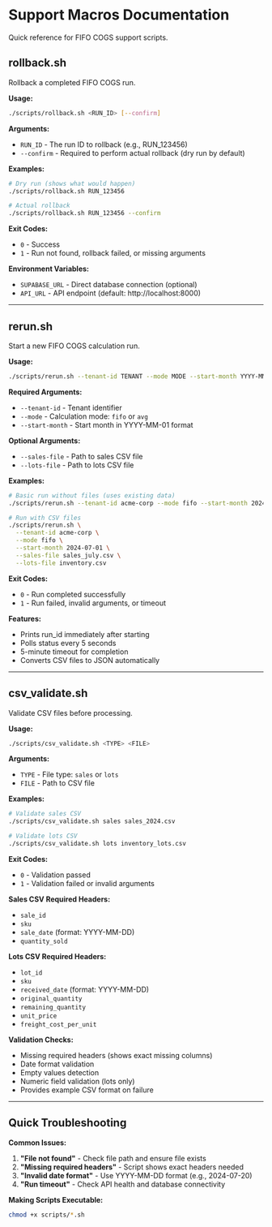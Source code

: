 # Support Macros Documentation

Quick reference for FIFO COGS support scripts.

## rollback.sh

Rollback a completed FIFO COGS run.

**Usage:**
```bash
./scripts/rollback.sh <RUN_ID> [--confirm]
```

**Arguments:**
- `RUN_ID` - The run ID to rollback (e.g., RUN_123456)
- `--confirm` - Required to perform actual rollback (dry run by default)

**Examples:**
```bash
# Dry run (shows what would happen)
./scripts/rollback.sh RUN_123456

# Actual rollback
./scripts/rollback.sh RUN_123456 --confirm
```

**Exit Codes:**
- `0` - Success
- `1` - Run not found, rollback failed, or missing arguments

**Environment Variables:**
- `SUPABASE_URL` - Direct database connection (optional)
- `API_URL` - API endpoint (default: http://localhost:8000)

---

## rerun.sh

Start a new FIFO COGS calculation run.

**Usage:**
```bash
./scripts/rerun.sh --tenant-id TENANT --mode MODE --start-month YYYY-MM-01 [OPTIONS]
```

**Required Arguments:**
- `--tenant-id` - Tenant identifier
- `--mode` - Calculation mode: `fifo` or `avg`
- `--start-month` - Start month in YYYY-MM-01 format

**Optional Arguments:**
- `--sales-file` - Path to sales CSV file
- `--lots-file` - Path to lots CSV file

**Examples:**
```bash
# Basic run without files (uses existing data)
./scripts/rerun.sh --tenant-id acme-corp --mode fifo --start-month 2024-07-01

# Run with CSV files
./scripts/rerun.sh \
  --tenant-id acme-corp \
  --mode fifo \
  --start-month 2024-07-01 \
  --sales-file sales_july.csv \
  --lots-file inventory.csv
```

**Exit Codes:**
- `0` - Run completed successfully
- `1` - Run failed, invalid arguments, or timeout

**Features:**
- Prints run_id immediately after starting
- Polls status every 5 seconds
- 5-minute timeout for completion
- Converts CSV files to JSON automatically

---

## csv_validate.sh

Validate CSV files before processing.

**Usage:**
```bash
./scripts/csv_validate.sh <TYPE> <FILE>
```

**Arguments:**
- `TYPE` - File type: `sales` or `lots`
- `FILE` - Path to CSV file

**Examples:**
```bash
# Validate sales CSV
./scripts/csv_validate.sh sales sales_2024.csv

# Validate lots CSV
./scripts/csv_validate.sh lots inventory_lots.csv
```

**Exit Codes:**
- `0` - Validation passed
- `1` - Validation failed or invalid arguments

**Sales CSV Required Headers:**
- `sale_id`
- `sku`
- `sale_date` (format: YYYY-MM-DD)
- `quantity_sold`

**Lots CSV Required Headers:**
- `lot_id`
- `sku`
- `received_date` (format: YYYY-MM-DD)
- `original_quantity`
- `remaining_quantity`
- `unit_price`
- `freight_cost_per_unit`

**Validation Checks:**
- Missing required headers (shows exact missing columns)
- Date format validation
- Empty values detection
- Numeric field validation (lots only)
- Provides example CSV format on failure

---

## Quick Troubleshooting

**Common Issues:**

1. **"File not found"** - Check file path and ensure file exists
2. **"Missing required headers"** - Script shows exact headers needed
3. **"Invalid date format"** - Use YYYY-MM-DD format (e.g., 2024-07-20)
4. **"Run timeout"** - Check API health and database connectivity

**Making Scripts Executable:**
```bash
chmod +x scripts/*.sh
```